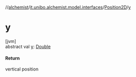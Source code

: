 //[alchemist](../../../index.md)/[it.unibo.alchemist.model.interfaces](../index.md)/[Position2D](index.md)/[y](y.md)

# y

[jvm]\
abstract val [y](y.md): [Double](https://kotlinlang.org/api/latest/jvm/stdlib/kotlin/-double/index.html)

#### Return

vertical position
